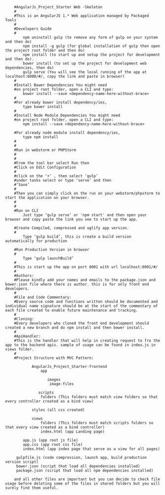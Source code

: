         #AngularJs_Project_Starter Web -Skeleton
        #
        #This is an AngularJS 1.* Web application managed by Packaged Tools
        #
        #Developers Guide
        #
            npm uninstall gulp (to remove any form of gulp on your system and then do)
            npm install -g gulp (for global installation of gulp then open the project root folder and then do)
            npm install (to start up and setup the project for development and then do).
            bower install (to set up the project for development web dependencies, then do)
            gulp serve (You will see the local running of the app at localhost:8000/#/, copy the link and paste in browser)
        #
        #Install Bower Dependencies You might need
        #on project root folder, open a CLI and type:
            bower install --save <dependency-name-here-without-brace>
        #
        #For already bower install dependency/ies,
            type bower install
        #
        #Install Node Module Dependencies You might need
        #on project root folder, open a CLI and type:
            npm install --save <dependency-name-here-without-brace>
        
        #For already node module install dependency/ies,
            type npm install
        #
        #
        #Run in webstorm or PHPStorm
        #
        #
        #From the tool bar select Run then
        #Click on Edit Configuration
        #
        #click on the ‘+’ , then select ‘gulp’
        #under tasks select or type ‘serve’ and then
        #‘Save’
        #
        #Then you can simply click on the run on your webstorm/phpstorm to start the application on your browser.
        #
        #
        #Run on CLI
            Just type ‘gulp serve’ or 'npm start' and then open your browser and copy paste the link you see to start up the app.
        
        #Create Compiled, compressed and uglify app version.
        #
            Type ‘gulp build’, this is create a build version automatically for production
        
        #Run Production Version in browser
        #
            Type ‘gulp launchBuild’
        #
        #This is start up the app on port 8001 with url localhost:8001/#/
        #
        #Authors:
        #Please kindly add your names and emails to the package.json and bower.json file where there is author. this is for only front end developers.
        #
        #File and Code Commentary:
        #Every source code and functions written should be documented and individual name signature should be at the start of the commentary of each file created to enable future maintenance and tracking.
        #
        #Cloning:
        #Every developers who cloned the front end development should created a new branch and do npm install and then bower install.
        #
        #ApiHandler:
        #This is the handler that will help in creating request to fro the app to the backend apis. sample of usage can be found in index.js in views folder.
        #
        #Project Structure with MVC Pattern:
        
                AngularJs_Project_Starter-frontend
                    app
        
                       images
                    	image-files
        
                   scripts
                    folders (This folders must match view folders so that every controller created as a bind view)
        
                styles (all css created)
        
                views
                    folders (This folders must match scripts folders so that every view created as a bind controller)
                    index.html (app Landing page)
        
            app.js (app root js file)
            app.css (app root css file)
            index.html (app index page that serve as a view for all pages)
        
         gulpfile.js (code compression, launch app, build production version script)
         bower.json (script that load all dependencies installed)
         package.json (script that load all npm dependencies installed)
        
        and all other files are important but you can decide to check file usage before deleting some of the files in shared folders but you will surely find them useful.